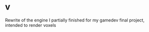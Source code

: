 # v

Rewrite of the engine I partially finished for my gamedev final project, intended to render voxels
